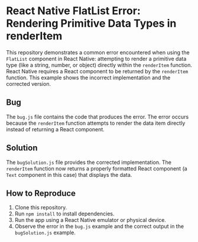 # React Native FlatList Error: Rendering Primitive Data Types in renderItem

This repository demonstrates a common error encountered when using the `FlatList` component in React Native: attempting to render a primitive data type (like a string, number, or object) directly within the `renderItem` function.  React Native requires a React component to be returned by the `renderItem` function. This example shows the incorrect implementation and the corrected version.

## Bug

The `bug.js` file contains the code that produces the error. The error occurs because the `renderItem` function attempts to render the data item directly instead of returning a React component.

## Solution

The `bugSolution.js` file provides the corrected implementation.  The `renderItem` function now returns a properly formatted React component (a `Text` component in this case) that displays the data.  

## How to Reproduce

1. Clone this repository.
2. Run `npm install` to install dependencies.
3. Run the app using a React Native emulator or physical device.
4. Observe the error in the `bug.js` example and the correct output in the `bugSolution.js` example.